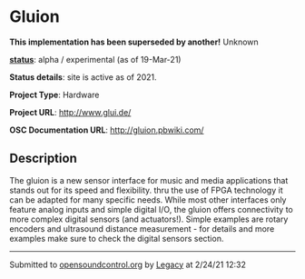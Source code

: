 # Gluion

**This implementation has been superseded by another!**
Unknown

**[status](https://ccrma.stanford.edu/~matt/OSC/implementation-status.html)**: alpha / experimental (as of 19-Mar-21)

**Status details**: 
site is active as of 2021.

**Project Type**: Hardware

**Project URL**: <http://www.glui.de/>

**OSC Documentation URL**: <http://gluion.pbwiki.com/>

## Description

The gluion is a new sensor interface for music and media applications that stands out for its speed and flexibility. thru the use of FPGA technology it can be adapted for many specific needs. While most other interfaces only feature analog inputs and simple digital I/O, the gluion offers connectivity to more complex digital sensors (and actuators!). Simple examples are rotary encoders and ultrasound distance measurement - for details and more examples make sure to check the digital sensors section.

---
Submitted to [opensoundcontrol.org](https://opensoundcontrol.org) by [Legacy](https://web.archive.org) at 2/24/21 12:32
